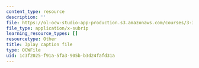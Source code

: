 ```yaml
---
content_type: resource
description: ''
file: https://ol-ocw-studio-app-production.s3.amazonaws.com/courses/3-320-atomistic-computer-modeling-of-materials-sma-5107-spring-2005/1c3f2025f91a5fa3905bb3d24fafd31a_tynCH4dosA8.vtt
file_type: application/x-subrip
learning_resource_types: []
resourcetype: Other
title: 3play caption file
type: OCWFile
uid: 1c3f2025-f91a-5fa3-905b-b3d24fafd31a
---
```

